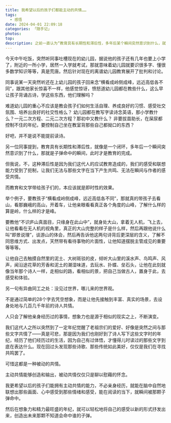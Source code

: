 ```yaml
---
title: 我希望以后的孩子们都能主动的共情……
tags:
  - 感悟
date: 2024-04-01 22:09:18
categories: 「随手记」
photos:
top:
description: 之前一直认为“教育具有长期性和滞后性，多年后某个瞬间突然意识到什么，就是子弹命中的瞬间”这句话很酷，但今天我恍然发现，如果教育和文学具有滞后性，那是件多么悲哀的事情。
---
```

今天中午吃饭，突然听同事吐槽现在的幼儿园，据说他的孩子还有几年也要上小学了，附近的一所小学，居然一入学就考试，那就意味着幼儿园就要识很多字、懂很多数学知识等等，真是荒唐。然后针对现在的离谱幼儿园教育展开了批判和讨论。

同事说某一天突然听还在上幼儿园的孩子回来念“横看成岭侧成峰，远近高低各不同”，跟其他家长惊喜不一样，他感觉惊讶，愤怒道幼儿园都在教些什么，这么早让孩子背诵古诗，学这些东西，他们理解吗？

难道幼儿园的重心不应该是教会孩子们如何生活自理、养成良好的习惯、感受社交氛围、培养出良好的社交性格么？
幼儿园都在教写字读诗念英语，那小学教什么？一元二次方程、二元二次方程？那初中又教什么？
非要拔苗助长，在屎尿都控制不住的年纪，要控制自己坐在教室背那些自己都拗口的东西？

好吧，并不是说不能提前读诗。

另一位同事提到，教育具有长期性和滞后性，就像是一个闭环，多年后一个瞬间突然意识到了什么，那就是子弹命中的瞬间，此时才是教育的完成。

但我说，不，这种滞后性是因为我们这代人的应试教育造成的，我们的感受和联想能力受到了扼制，让我们无法与那些文字在当下产生共鸣、无法在瞬间与作者的感受共情。

而教育和文学带给孩子们的，本应该就是即时性的效果。

举个例子，要教孩子“横看成岭侧成峰，远近高低各不同”，那就真的带孩子去看山，看那巍峨的高山，开着车，让他亲眼看看真正各个角度的山峰，了解什么样的算是岭，什么样的才是峰。

要教他“不识庐山真面目，只缘身在此山中”，就身处大山，拿着无人机，飞上去，让他看看在无人机的视角里，真正的大山完整的样子是什么样，然后再跟他说什么叫“即景说理”，谈游山的体会，然后再告诉他这两句诗背后更深层的含义，了解不同思维方式、出发点，天然带有看待事物的片面性，让他知道摆脱主管成见的重要等等等。

让他自己去触摸自然里的泥土、大树斑驳的皮，倾听大山里的溪水声、鸟鸣声、风声，闻沿途花草的芳香和泥土的潮湿味道，去玩水、扑蝶、垒石头，让他在此刻就像当年那个诗人一样，走相似的路，看相似的景，把自己当做古人，置身于此，去感受和体验。

另一句有异曲同工之处：没见过世界，哪儿来的世界观。

不是通过简单的28个字去凭空想象，而是让他先接触到丰富、真实的场景，去设身处地与几百几千年前的诗人共情。

人只会了解他亲身经历过的事情，想象力也是源于相似的现实之上，不断演变。

我们这代人之所以突然到了一定年纪觉醒了老祖宗们的爱好、好像是突然之间与那些文字共情了——真是可悲，那是因为我们也刚好到了诗人写下这些文字时的年纪，经历了他们经历过的生活，因为自己有过体悟，才懂得儿时读过的那些文字到底在表达什么。现在回过头发现那些诗歌、那些传统如此美好，仅仅是我们在寻找共鸣罢了。

可惜这都是一种被动的共情。

主动共情能够创造和输出，被动共情仅仅只是聊以慰藉的怀念。

我更希望以后的孩子们能拥有主动共情的能力，不必亲身经历，就能在脑中自然地联想出那些画面、心中感受到那些情绪和感受，能在阅读的当下，就瞬间被那颗子弹命中。

然后在想象力和精力最旺盛的年纪，就可以轻松地将自己的感受以新的形式抒发出来，创造出未来那颗不知道会命中谁的子弹。
